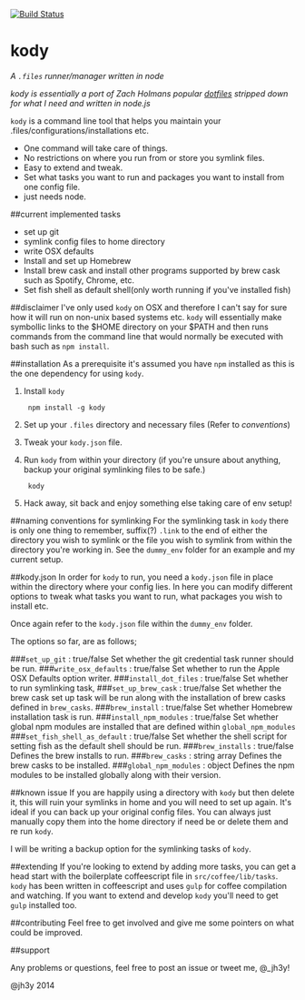 [![Build Status](https://travis-ci.org/jh3y/kody.svg)](http://travis-ci.org/jh3y/kody)

kody
===

_A `.files` runner/manager written in node_

_kody is essentially a port of Zach Holmans popular [dotfiles](https://github.com/holman/dotfiles) stripped down for what I need and written in node.js_

`kody` is a command line tool that helps you maintain your .files/configurations/installations etc.

* One command will take care of things.
* No restrictions on where you run from or store you symlink files.
* Easy to extend and tweak.
* Set what tasks you want to run and packages you want to install from one config file.
* just needs node.

##current implemented tasks

* set up git
* symlink config files to home directory
* write OSX defaults
* Install and set up Homebrew
* Install brew cask and install other programs supported by brew cask such as Spotify, Chrome, etc.
* Set fish shell as default shell(only worth running if you've installed fish)

##disclaimer
I've only used `kody` on OSX and therefore I can't say for sure how it will run on non-unix based systems etc. `kody` will essentially make symbollic links to the $HOME directory on your $PATH and then runs commands from the command line that would normally be executed with bash such as `npm install`.

##installation
As a prerequisite it's assumed you have `npm` installed as this is the one dependency for using `kody`.

1. Install `kody`

		npm install -g kody

2. Set up your `.files` directory and necessary files (Refer to _conventions_)
3. Tweak your `kody.json` file.
3. Run `kody` from within your directory (if you're unsure about anything, backup your original symlinking files to be safe.)

		kody

4. Hack away, sit back and enjoy something else taking care of env setup!

##naming conventions for symlinking
For the symlinking task in `kody` there is only one thing to remember, suffix(?) `.link` to the end of either the directory you wish to symlink or the file you wish to symlink from within the directory you're working in. See the `dummy_env` folder for an example and my current setup.

##kody.json
In order for `kody` to run, you need a `kody.json` file in place within the directory where your config lies. In here you can modify different options to tweak what tasks you want to run, what packages you wish to install etc.

Once again refer to the `kody.json` file within the `dummy_env` folder.

The options so far, are as follows;

###`set_up_git` : true/false
Set whether the git credential task runner should be run.
###`write_osx_defaults` : true/false
Set whether to run the Apple OSX Defaults option writer.
###`install_dot_files` : true/false
Set whether to run symlinking task,
###`set_up_brew_cask` : true/false
Set whether the brew cask set up task will be run along with the installation of brew casks defined in `brew_casks`.
###`brew_install` : true/false
Set whether Homebrew installation task is run.
###`install_npm_modules` : true/false
Set whether global npm modules are installed that are defined within `global_npm_modules`
###`set_fish_shell_as_default` : true/false
Set whether the shell script for setting fish as the default shell should be run.
###`brew_installs` : true/false
Defines the brew installs to run.
###`brew_casks` : string array
Defines the brew casks to be installed.
###`global_npm_modules` : object
Defines the npm modules to be installed globally along with their version.

##known issue
If you are happily using a directory with `kody` but then delete it, this will ruin your symlinks in home and you will need to set up again. It's ideal if you can back up your original config files. You can always just manually copy them into the home directory if need be or delete them and re run `kody`.

I will be writing a backup option for the symlinking tasks of `kody`.

##extending
If you're looking to extend by adding more tasks, you can get a head start with the boilerplate coffeescript file in `src/coffee/lib/tasks`.
`kody` has been written in coffeescript and uses `gulp` for coffee compilation and watching. If you want to extend and develop `kody` you'll need to get `gulp` installed too.

##contributing
Feel free to get involved and give me some pointers on what could be improved.

##support

Any problems or questions, feel free to post an issue or tweet me, @_jh3y!

@jh3y 2014
